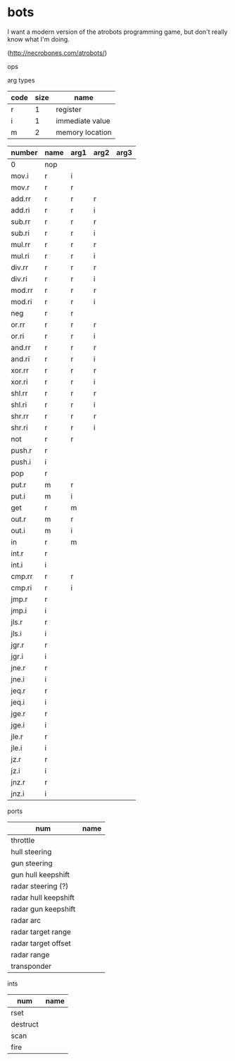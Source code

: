 bots
====

I want a modern version of the atrobots programming game, but don't really know what I'm doing.

(http://necrobones.com/atrobots/)

ops

arg types

code | size | name
-----|------|-----
r    |  1   | register
i    |  1   | immediate value
m    |  2   | memory location

number | name | arg1 | arg2 | arg3
-------|------|------|------|------
0|nop
|mov.i | r | i
|mov.r | r | r
|add.rr | r | r | r
|add.ri | r | r | i
|sub.rr | r | r | r
|sub.ri | r | r | i
|mul.rr | r | r | r
|mul.ri | r | r | i
|div.rr | r | r | r
|div.ri | r | r | i
|mod.rr | r | r | r
|mod.ri | r | r | i
|neg | r | r
|or.rr | r | r | r
|or.ri | r | r | i
|and.rr | r | r | r
|and.ri | r | r | i
|xor.rr | r | r | r
|xor.ri | r | r | i
|shl.rr | r | r | r
|shl.ri | r | r | i
|shr.rr | r | r | r
|shr.ri | r | r | i
|not | r | r
|push.r | r
|push.i | i
|pop | r
|put.r | m | r
|put.i | m | i
|get | r | m
|out.r | m | r
|out.i | m | i
|in | r | m
|int.r | r
|int.i | i
|cmp.rr | r | r
|cmp.ri | r | i
|jmp.r | r
|jmp.i | i
|jls.r | r
|jls.i | i
|jgr.r | r
|jgr.i | i
|jne.r | r
|jne.i | i
|jeq.r | r
|jeq.i | i
|jge.r | r
|jge.i | i
|jle.r | r
|jle.i | i
|jz.r | r
|jz.i | i
|jnz.r | r
|jnz.i | i

ports

num | name
----|------
|throttle
|hull steering
|gun steering
|gun hull keepshift
|radar steering (?)
|radar hull keepshift
|radar gun keepshift
|radar arc
|radar target range
|radar target offset
|radar range
|transponder

ints

num|name
-|-
|rset
|destruct
|scan
|fire

